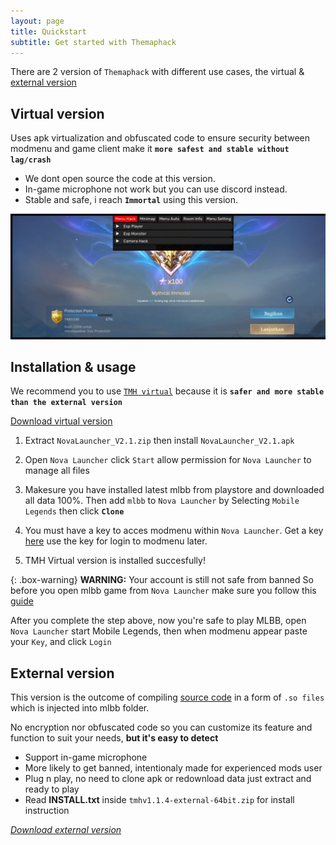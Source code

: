 ```yaml
---
layout: page
title: Quickstart
subtitle: Get started with Themaphack
---
```


There are 2 version of `Themaphack` with different use cases, the virtual & [external version](https://themaphack.com/build)

## Virtual version

Uses apk virtualization and obfuscated code to ensure security between modmenu and game client make it **`more safest and stable without lag/crash`**

* We dont open source the code at this version.
* In-game microphone not work but you can use discord instead.
* Stable and safe, i reach **`Immortal`** using this version.

![screenshot](/assets/img/tmh_vip.jpg)

## Installation & usage

We recommend you to use [`TMH virtual`](https://github.com/anggorodhanumurti/themaphack/releases/tag/v2.1-virtual_allstar(64bit)) because it is **`safer and more stable than the external version`**

<div class="hero"><a href="https://github.com/anggorodhanumurti/themaphack/releases/download/v2.1-virtual_allstar(64bit)/NovaLauncher_V2.1.zip" class="btn btn-success"><i class="bi bi-download"></i> Download virtual version</a></div>

1. Extract `NovaLauncher_V2.1.zip` then install `NovaLauncher_V2.1.apk`

2. Open `Nova Launcher` click `Start` allow permission for `Nova Launcher` to manage all files

3. Makesure you have installed latest mlbb from playstore and downloaded all data 100%. Then add `mlbb` to `Nova Launcher` by Selecting `Mobile Legends` then click **`Clone`**

4. You must have a key to acces modmenu within `Nova Launcher`. Get a key [here](https://www.patreon.com/posts/new-keygen-for-135539746?utm_medium=clipboard_copy&utm_source=copyLink&utm_campaign=postshare_creator&utm_content=join_link) use the key for login to modmenu later.

5. TMH Virtual version is installed succesfully! 

{: .box-warning}
**WARNING:** Your account is still not safe from banned So before you open mlbb game from `Nova Launcher` make sure you follow this [guide](https://docs.google.com/forms/d/e/1FAIpQLSc9z_tA6EC6ypZM4oP4Jfc-gqQXQlyVbsMalOlqVTeBttmrYQ/viewform)

After you complete the step above, now you're safe to play MLBB, open `Nova Launcher` start Mobile Legends, then when modmenu appear paste your `Key`, and click `Login` 

## External version

This version is the outcome of compiling [source code](https://themaphack.com/build) in a form of `.so files` which is injected into mlbb folder. 

No encryption nor obfuscated code so you can customize its feature and function to suit your needs, **but it's easy to detect**

* Support in-game microphone
* More likely to get banned, intentionaly made for experienced mods user
* Plug n play, no need to clone apk or redownload data just extract and ready to play
* Read **INSTALL.txt** inside `tmhv1.1.4-external-64bit.zip` for install instruction
<div class="hero"><a href="https://github.com/anggorodhanumurti/themaphack/releases/download/v1.1.4-external-64bit/tmhv1.1.4-external-64bit.zip"><i class="bi bi-download"> Download external version</i></a></div>